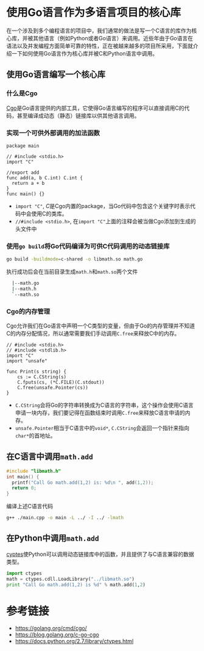 # 使用Go语言作为多语言项目的核心库
在一个涉及到多个编程语言的项目中，我们通常的做法是写一个C语言的库作为核心库，并被其他语言（例如Python或者Go语言）来调用。近些年由于Go语言在语法以及并发编程方面简单可靠的特性，正在被越来越多的项目所采用，下面就介绍一下如何使用Go语言作为核心库并被C和Python语言中调用。

## 使用Go语言编写一个核心库
### 什么是Cgo
  [Cgo](https://golang.org/cmd/cgo/)是Go语言提供的内部工具，它使得Go语言编写的程序可以直接调用C的代码，甚至编译成动态（静态）链接库以供其他语言调用。

### 实现一个可供外部调用的加法函数
  ```golang
  package main

  // #include <stdio.h>
  import "C"

  //export add
  func add(a, b C.int) C.int {
  	return a + b
  }
  func main() {}
  ```
  - `import "C"`, *C*是Cgo内置的package，当Go代码中包含这个关键字时表示代码中会使用C的类库。
  - `//#include <stdio.h>`, 在`import "C"`上面的注释会被当做Cgo添加到生成的头文件中

### 使用`go build`将Go代码编译为可供C代码调用的动态链接库
  ```bash
  go build -buildmode=c-shared -o libmath.so math.go
  ```
  执行成功后会在当前目录生成`math.h`和`math.so`两个文件
  ```bash
    |--math.go
    |--math.h
    `--math.so
  ```
### Cgo的内存管理
  Cgo允许我们在Go语言中声明一个C类型的变量，但由于Go的内存管理并不知道C的内存分配情况，所以通常需要我们手动调用`C.free`来释放C中的内存。
  ```golang
  // #include <stdio.h>
  // #include <stdlib.h>
  import "C"
  import "unsafe"

  func Print(s string) {
      cs := C.CString(s)
      C.fputs(cs, (*C.FILE)(C.stdout))
      C.free(unsafe.Pointer(cs))
  }
  ```
  - `C.CString`会将Go的字符串转换成为C语言的字符串，这个操作会使用C语言申请一块内存，我们要记得在函数结束时调用`C.free`来释放C语言申请的内存。
  - `unsafe.Pointer`相当于C语言中的`void*`, `C.CString`会返回一个指针来指向`char*`的首地址。
## 在C语言中调用`math.add`
  ```c
  #include "libmath.h"
  int main() {
    printf("Call Go math.add(1,2) is: %d\n ", add(1,2));
    return 0;
  }
  ```
  编译上述C语言代码
  ```bash
  g++ ./main.cpp -o main -L ../ -I ../ -lmath
  ```

## 在Python中调用`math.add`
  [cyptes](https://docs.python.org/2.7/library/ctypes.html)使Python可以调用动态链接库中的函数，并且提供了与C语言兼容的数据类型。
  ```python
  import ctypes
  math = ctypes.cdll.LoadLibrary("../libmath.so")
  print "Call Go math.add(1,2) is %d" % math.add(1,2)
  ```
# 参考链接
- https://golang.org/cmd/cgo/
- https://blog.golang.org/c-go-cgo
- https://docs.python.org/2.7/library/ctypes.html
